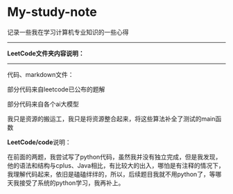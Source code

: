 # My-study-note
记录一些我在学习计算机专业知识的一些心得

------

**LeetCode文件夹内容说明：**

------

代码、markdown文件：

部分代码来自leetcode已公布的题解

部分代码来自各个ai大模型

我只是资源的搬运工，我只是将资源整合起来，将这些算法补全了测试的main函数

**LeetCode/code**说明：

在前面的两题，我尝试写了python代码，虽然我并没有独立完成，但是我发现，他的语法和结构与cplus、Java相比，有比较大的出入，哪怕是有注释的情况下，我理解代码起来，依旧是磕磕绊绊的，所以，后续题目我就不用python了，等哪天我接受了系统的python学习，我再补上。
